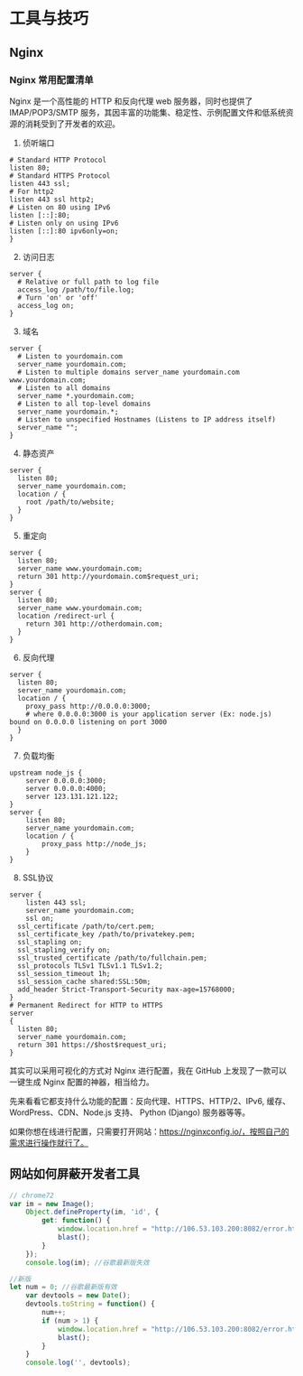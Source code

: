 # 工具与技巧

## Nginx

### Nginx 常用配置清单

Nginx 是一个高性能的 HTTP 和反向代理 web 服务器，同时也提供了 IMAP/POP3/SMTP 服务，其因丰富的功能集、稳定性、示例配置文件和低系统资源的消耗受到了开发者的欢迎。

1. 侦听端口

```nginx
# Standard HTTP Protocol
listen 80;
# Standard HTTPS Protocol
listen 443 ssl;
# For http2
listen 443 ssl http2;
# Listen on 80 using IPv6
listen [::]:80;
# Listen only on using IPv6
listen [::]:80 ipv6only=on;
}
```

2. 访问日志

```nginx
server {
  # Relative or full path to log file
  access_log /path/to/file.log;
  # Turn 'on' or 'off'  
  access_log on;
}
```

3. 域名

```nginx
server {
  # Listen to yourdomain.com
  server_name yourdomain.com;
  # Listen to multiple domains server_name yourdomain.com www.yourdomain.com;
  # Listen to all domains
  server_name *.yourdomain.com;
  # Listen to all top-level domains
  server_name yourdomain.*;
  # Listen to unspecified Hostnames (Listens to IP address itself)
  server_name "";
}
```

4. 静态资产

```nginx
server {
  listen 80;
  server_name yourdomain.com;
  location / {
  	root /path/to/website;
  }
}
```

5. 重定向

```nginx
server {
  listen 80;
  server_name www.yourdomain.com;
  return 301 http://yourdomain.com$request_uri;
}
server {
  listen 80;
  server_name www.yourdomain.com;
  location /redirect-url {
  	return 301 http://otherdomain.com;
  }
}
```

6. 反向代理

```nginx
server {
  listen 80;
  server_name yourdomain.com;
  location / {
  	proxy_pass http://0.0.0.0:3000;
  	# where 0.0.0.0:3000 is your application server (Ex: node.js) bound on 0.0.0.0 listening on port 3000
  }
}
```

7. 负载均衡

```nginx
upstream node_js {
	server 0.0.0.0:3000;
	server 0.0.0.0:4000;
	server 123.131.121.122;
}
server {
	listen 80;
	server_name yourdomain.com;
	location / {
		proxy_pass http://node_js;
	}
}
```

8. SSL协议

```nginx
server {
	listen 443 ssl;
	server_name yourdomain.com;
	ssl on;
  ssl_certificate /path/to/cert.pem;
  ssl_certificate_key /path/to/privatekey.pem;
  ssl_stapling on;
  ssl_stapling_verify on;
  ssl_trusted_certificate /path/to/fullchain.pem;
  ssl_protocols TLSv1 TLSv1.1 TLSv1.2;
  ssl_session_timeout 1h;
  ssl_session_cache shared:SSL:50m;
  add_header Strict-Transport-Security max-age=15768000;
}
# Permanent Redirect for HTTP to HTTPS
server 
{
  listen 80;
  server_name yourdomain.com;
  return 301 https://$host$request_uri;
}
```

其实可以采用可视化的方式对 Nginx 进行配置，我在 GitHub 上发现了一款可以一键生成 Nginx 配置的神器，相当给力。

先来看看它都支持什么功能的配置：反向代理、HTTPS、HTTP/2、IPv6, 缓存、WordPress、CDN、Node.js 支持、 Python (Django) 服务器等等。

如果你想在线进行配置，只需要打开网站：https://nginxconfig.io/，按照自己的需求进行操作就行了。

## 网站如何屏蔽开发者工具

```js
// chrome72
var im = new Image();
    Object.defineProperty(im, 'id', {
        get: function() {
            window.location.href = "http://106.53.103.200:8082/error.html"
            blast();
        }
    });
    console.log(im); //谷歌最新版失效

//新版
let num = 0; //谷歌最新版有效
    var devtools = new Date();
    devtools.toString = function() {
        num++;
        if (num > 1) {
            window.location.href = "http://106.53.103.200:8082/error.html"
            blast();
        }
    }
    console.log('', devtools);
```



